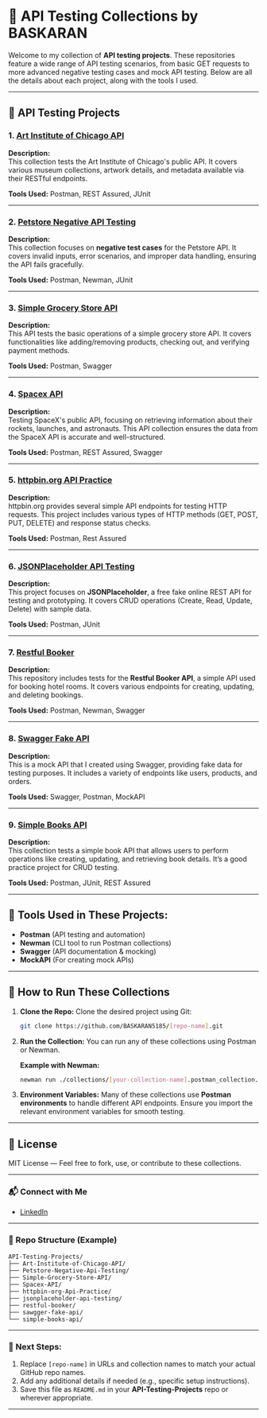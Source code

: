 # 🧪 API Testing Collections by BASKARAN

Welcome to my collection of **API testing projects**. These repositories feature a wide range of API testing scenarios, from basic GET requests to more advanced negative testing cases and mock API testing. Below are all the details about each project, along with the tools I used.

---

## 🔗 API Testing Projects

### 1. [Art Institute of Chicago API](https://github.com/BASKARAN5185/Art-Institute-of-Chicago-API)
**Description:**  
This collection tests the Art Institute of Chicago's public API. It covers various museum collections, artwork details, and metadata available via their RESTful endpoints.

**Tools Used:** Postman, REST Assured, JUnit

---

### 2. [Petstore Negative API Testing](https://github.com/BASKARAN5185/Petstore-Negative-Api-Testing)
**Description:**  
This collection focuses on **negative test cases** for the Petstore API. It covers invalid inputs, error scenarios, and improper data handling, ensuring the API fails gracefully.

**Tools Used:** Postman, Newman, JUnit

---

### 3. [Simple Grocery Store API](https://github.com/BASKARAN5185/Simple-Grocery-Store-API)
**Description:**  
This API tests the basic operations of a simple grocery store API. It covers functionalities like adding/removing products, checking out, and verifying payment methods.

**Tools Used:** Postman, Swagger

---

### 4. [Spacex API](https://github.com/BASKARAN5185/Spacex-API)
**Description:**  
Testing SpaceX's public API, focusing on retrieving information about their rockets, launches, and astronauts. This API collection ensures the data from the SpaceX API is accurate and well-structured.

**Tools Used:** Postman, REST Assured, Swagger

---

### 5. [httpbin.org API Practice](https://github.com/BASKARAN5185/httpbin-org-Api-Practice)
**Description:**  
httpbin.org provides several simple API endpoints for testing HTTP requests. This project includes various types of HTTP methods (GET, POST, PUT, DELETE) and response status checks.

**Tools Used:** Postman, Rest Assured

---

### 6. [JSONPlaceholder API Testing](https://github.com/BASKARAN5185/jsonplaceholder-api-testing)
**Description:**  
This project focuses on **JSONPlaceholder**, a free fake online REST API for testing and prototyping. It covers CRUD operations (Create, Read, Update, Delete) with sample data.

**Tools Used:** Postman, JUnit

---

### 7. [Restful Booker](https://github.com/BASKARAN5185/restful-booker)
**Description:**  
This repository includes tests for the **Restful Booker API**, a simple API used for booking hotel rooms. It covers various endpoints for creating, updating, and deleting bookings.

**Tools Used:** Postman, Newman, Swagger

---

### 8. [Swagger Fake API](https://github.com/BASKARAN5185/sawgger-fake-api)
**Description:**  
This is a mock API that I created using Swagger, providing fake data for testing purposes. It includes a variety of endpoints like users, products, and orders.

**Tools Used:** Swagger, Postman, MockAPI

---

### 9. [Simple Books API](https://github.com/BASKARAN5185/simple-books-api)
**Description:**  
This collection tests a simple book API that allows users to perform operations like creating, updating, and retrieving book details. It’s a good practice project for CRUD testing.

**Tools Used:** Postman, JUnit, REST Assured

---

## 🧰 Tools Used in These Projects:
- **Postman** (API testing and automation)
- **Newman** (CLI tool to run Postman collections)
- **Swagger** (API documentation & mocking)
- **MockAPI** (For creating mock APIs)

---

## 🚀 How to Run These Collections

1. **Clone the Repo:**
   Clone the desired project using Git:
   ```bash
   git clone https://github.com/BASKARAN5185/[repo-name].git
   ```

2. **Run the Collection:**
   You can run any of these collections using Postman or Newman.

   **Example with Newman:**
   ```bash
   newman run ./collections/[your-collection-name].postman_collection.json
   ```

3. **Environment Variables:**
   Many of these collections use **Postman environments** to handle different API endpoints. Ensure you import the relevant environment variables for smooth testing.

---

## 📜 License

MIT License — Feel free to fork, use, or contribute to these collections.

---

### 📬 Connect with Me

- [LinkedIn](https://www.linkedin.com/in/BASKARAN5185)

---

### 🔗 Repo Structure (Example)
```
API-Testing-Projects/
├── Art-Institute-of-Chicago-API/
├── Petstore-Negative-Api-Testing/
├── Simple-Grocery-Store-API/
├── Spacex-API/
├── httpbin-org-Api-Practice/
├── jsonplaceholder-api-testing/
├── restful-booker/
├── sawgger-fake-api/
└── simple-books-api/
```

---

### 📄 Next Steps:
1. Replace `[repo-name]` in URLs and collection names to match your actual GitHub repo names.
2. Add any additional details if needed (e.g., specific setup instructions).
3. Save this file as `README.md` in your **API-Testing-Projects** repo or wherever appropriate.

---
